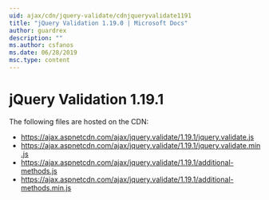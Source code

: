 ```yaml
---
uid: ajax/cdn/jquery-validate/cdnjqueryvalidate1191
title: "jQuery Validation 1.19.0 | Microsoft Docs"
author: guardrex
description: ""
ms.author: csfanos
ms.date: 06/28/2019
msc.type: content
---
```

# jQuery Validation 1.19.1

The following files are hosted on the CDN:

- https://ajax.aspnetcdn.com/ajax/jquery.validate/1.19.1/jquery.validate.js
- https://ajax.aspnetcdn.com/ajax/jquery.validate/1.19.1/jquery.validate.min.js
- https://ajax.aspnetcdn.com/ajax/jquery.validate/1.19.1/additional-methods.js
- https://ajax.aspnetcdn.com/ajax/jquery.validate/1.19.1/additional-methods.min.js
